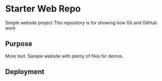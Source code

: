 # Starter Web Repo
Simple website project
This repository is for showing how Git and GitHub work

## Purpose
More text.
Sample website with plenty of files for demos

## Deployment